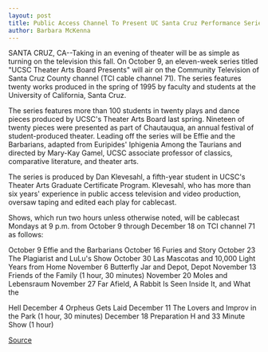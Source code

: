 ```yaml
---
layout: post
title: Public Access Channel To Present UC Santa Cruz Performance Series Beginning October 9
author: Barbara McKenna
---
```


SANTA CRUZ, CA--Taking in an evening of theater will be as simple  as turning on the television this fall. On October 9, an eleven-week  series titled "UCSC Theater Arts Board Presents" will air on the  Community Television of Santa Cruz County channel (TCI cable  channel 71). The series features twenty works produced in the  spring of 1995 by faculty and students at the University of  California, Santa Cruz.

The series features more than 100 students in twenty plays  and dance pieces produced by UCSC's Theater Arts Board last spring.  Nineteen of twenty pieces were presented as part of Chautauqua, an  annual festival of student-produced theater. Leading off the series  will be Effie and the Barbarians, adapted from Euripides' Iphigenia  Among the Taurians and directed by Mary-Kay Gamel, UCSC associate  professor of classics, comparative literature, and theater arts.

The series is produced by Dan Klevesahl, a fifth-year student  in UCSC's Theater Arts Graduate Certificate Program. Klevesahl, who  has more than six years' experience in public access television and  video production, oversaw taping and edited each play for cablecast.

Shows, which run two hours unless otherwise noted, will be  cablecast Mondays at 9 p.m. from October 9 through December 18 on  TCI channel 71 as follows:

October 9 Effie and the Barbarians October 16 Furies and Story October 23 The Plagiarist and LuLu's Show October 30 Las Mascotas and 10,000 Light Years from Home November 6 Butterfly Jar and Depot, Depot November 13 Friends of the Family (1 hour, 30 minutes) November 20 Moles and Lebensraum November 27 Far Afield, A Rabbit Is Seen Inside It, and What the

Hell December 4 Orpheus Gets Laid December 11 The Lovers and Improv in the Park (1 hour, 30  minutes) December 18 Preparation H and 33 Minute Show (1 hour)

[Source](http://www1.ucsc.edu/news_events/press_releases/archive/95-96/10-95/100395-Public_access_chann.html "Permalink to 100395-Public_access_chann")
